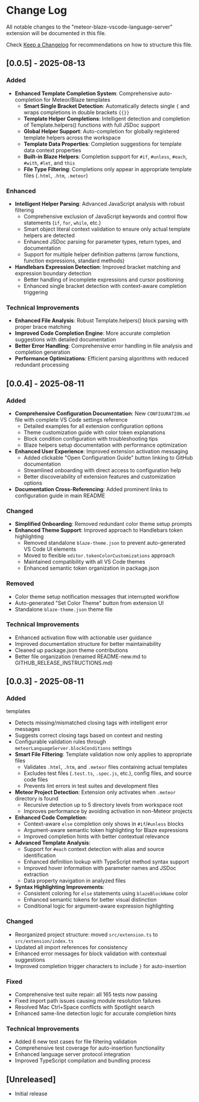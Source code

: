 # Change Log

All notable changes to the "meteor-blaze-vscode-language-server" extension will be documented in this file.

Check [Keep a Changelog](http://keepachangelog.com/) for recommendations on how to structure this file.

## [0.0.5] - 2025-08-13

### Added
- **Enhanced Template Completion System**: Comprehensive auto-completion for Meteor/Blaze templates
  - **Smart Single Bracket Detection**: Automatically detects single `{` and wraps completions in double brackets `{{}}`
  - **Template Helper Completions**: Intelligent detection and completion of Template.helpers() functions with full JSDoc support
  - **Global Helper Support**: Auto-completion for globally registered template helpers across the workspace
  - **Template Data Properties**: Completion suggestions for template data context properties
  - **Built-in Blaze Helpers**: Completion support for `#if`, `#unless`, `#each`, `#with`, `#let`, and `this`
  - **File Type Filtering**: Completions only appear in appropriate template files (`.html`, `.htm`, `.meteor`)

### Enhanced
- **Intelligent Helper Parsing**: Advanced JavaScript analysis with robust filtering
  - Comprehensive exclusion of JavaScript keywords and control flow statements (`if`, `for`, `while`, etc.)
  - Smart object literal context validation to ensure only actual template helpers are detected
  - Enhanced JSDoc parsing for parameter types, return types, and documentation
  - Support for multiple helper definition patterns (arrow functions, function expressions, standard methods)
- **Handlebars Expression Detection**: Improved bracket matching and expression boundary detection
  - Better handling of incomplete expressions and cursor positioning
  - Enhanced single bracket detection with context-aware completion triggering

### Technical Improvements
- **Enhanced File Analysis**: Robust Template.helpers() block parsing with proper brace matching
- **Improved Code Completion Engine**: More accurate completion suggestions with detailed documentation
- **Better Error Handling**: Comprehensive error handling in file analysis and completion generation
- **Performance Optimizations**: Efficient parsing algorithms with reduced redundant processing

## [0.0.4] - 2025-08-11

### Added
- **Comprehensive Configuration Documentation**: New `CONFIGURATION.md` file with complete VS Code settings reference
  - Detailed examples for all extension configuration options
  - Theme customization guide with color token explanations
  - Block condition configuration with troubleshooting tips
  - Blaze helpers setup documentation with performance optimization
- **Enhanced User Experience**: Improved extension activation messaging
  - Added clickable "Open Configuration Guide" button linking to GitHub documentation
  - Streamlined onboarding with direct access to configuration help
  - Better discoverability of extension features and customization options
- **Documentation Cross-Referencing**: Added prominent links to configuration guide in main README

### Changed
- **Simplified Onboarding**: Removed redundant color theme setup prompts
- **Enhanced Theme Support**: Improved approach to Handlebars token highlighting
  - Removed standalone `blaze-theme.json` to prevent auto-generated VS Code UI elements
  - Moved to flexible `editor.tokenColorCustomizations` approach
  - Maintained compatibility with all VS Code themes
  - Enhanced semantic token organization in package.json

### Removed
- Color theme setup notification messages that interrupted workflow
- Auto-generated "Set Color Theme" button from extension UI
- Standalone `blaze-theme.json` theme file

### Technical Improvements
- Enhanced activation flow with actionable user guidance
- Improved documentation structure for better maintainability
- Cleaned up package.json theme contributions
- Better file organization (renamed README-new.md to GITHUB_RELEASE_INSTRUCTIONS.md)

## [0.0.3] - 2025-08-11

### Added
templates
  - Detects missing/mismatched closing tags with intelligent error messages
  - Suggests correct closing tags based on context and nesting
  - Configurable validation rules through `meteorLanguageServer.blockConditions` settings
- **Smart File Filtering**: Template validation now only applies to appropriate files
  - Validates `.html`, `.htm`, and `.meteor` files containing actual templates
  - Excludes test files (`.test.ts`, `.spec.js`, etc.), config files, and source code files
  - Prevents lint errors in test suites and development files
- **Meteor Project Detection**: Extension only activates when `.meteor` directory is found
  - Recursive detection up to 5 directory levels from workspace root
  - Improves performance by avoiding activation in non-Meteor projects
- **Enhanced Code Completion**:
  - Context-aware `else` completion only shows in `#if`/`#unless` blocks
  - Argument-aware semantic token highlighting for Blaze expressions
  - Improved completion hints with better contextual relevance
- **Advanced Template Analysis**:
  - Support for `#each` context detection with alias and source identification
  - Enhanced definition lookup with TypeScript method syntax support
  - Improved hover information with parameter names and JSDoc extraction
  - Data property navigation in analyzed files
- **Syntax Highlighting Improvements**:
  - Consistent coloring for `else` statements using `blazeBlockName` color
  - Enhanced semantic tokens for better visual distinction
  - Conditional logic for argument-aware expression highlighting

### Changed
- Reorganized project structure: moved `src/extension.ts` to `src/extension/index.ts`
- Updated all import references for consistency
- Enhanced error messages for block validation with contextual suggestions
- Improved completion trigger characters to include `}` for auto-insertion

### Fixed
- Comprehensive test suite repair: all 165 tests now passing
- Fixed import path issues causing module resolution failures
- Resolved Mac Ctrl+Space conflicts with Spotlight search
- Enhanced same-line detection logic for accurate completion hints

### Technical Improvements
- Added 6 new test cases for file filtering validation
- Comprehensive test coverage for auto-insertion functionality
- Enhanced language server protocol integration
- Improved TypeScript compilation and bundling process

## [Unreleased]

- Initial release